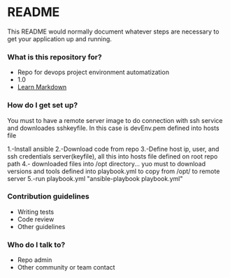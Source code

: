 # README #

This README would normally document whatever steps are necessary to get your application up and running.


### What is this repository for? ###

* Repo for devops project environment automatization 
* 1.0
* [Learn Markdown](https://bitbucket.org/tutorials/markdowndemo)

### How do I get set up? ###

You must to have a remote server image to do connection with ssh service and downloades sshkeyfile. 
In this case is devEnv.pem defined into hosts file

1.-Install ansible
2.-Download code from repo
3.-Define host ip, user, and ssh credentials server(keyfile), all this into hosts file defined on root repo path
4.- downloaded files into /opt directory... yuo must to download versions and tools defined 
   into playbook.yml to copy from /opt/<tool> to remote server
5.-run playbook.yml
 "ansible-playbook playbook.yml"
 
 
### Contribution guidelines ###

* Writing tests
* Code review
* Other guidelines

### Who do I talk to? ###

* Repo admin
* Other community or team contact